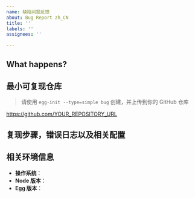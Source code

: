 ```yaml
---
name: 缺陷问题反馈
about: Bug Report zh_CN
title: ''
labels: ''
assignees: ''

---
```


<!-- 
如果你是新手，请务必仔细阅读：[如何正确的提出一个 Issue](https://github.com/eggjs/egg/issues/3310)。
感谢您向我们反馈问题，为了高效的解决问题，我们期望你能提供以下信息：
-->

## What happens?
<!-- 清晰的描述下遇到的问题。-->

## 最小可复现仓库
> 请使用 `egg-init --type=simple bug` 创建，并上传到你的 GitHub 仓库

https://github.com/YOUR_REPOSITORY_URL

## 复现步骤，错误日志以及相关配置

<!-- 请提供复现步骤，错误日志以及相关配置 -->
<!-- 可以尝试不要锁版本，重新安装依赖试试先 -->


## 相关环境信息 
- **操作系统**：
- **Node 版本**：
- **Egg 版本**：
